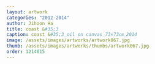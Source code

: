 ```yaml
---
layout: artwork 
categories: "2012-2014" 
author: Jihoon Ha 
title: coast &#35;3 
caption: coast &#35;3_oil on canvas_73×73㎝_2014 
image: /assets/images/artworks/artwork067.jpg 
thumb: /assets/images/artworks/thumbs/artwork067.jpg 
order: 1214015 
---
```

